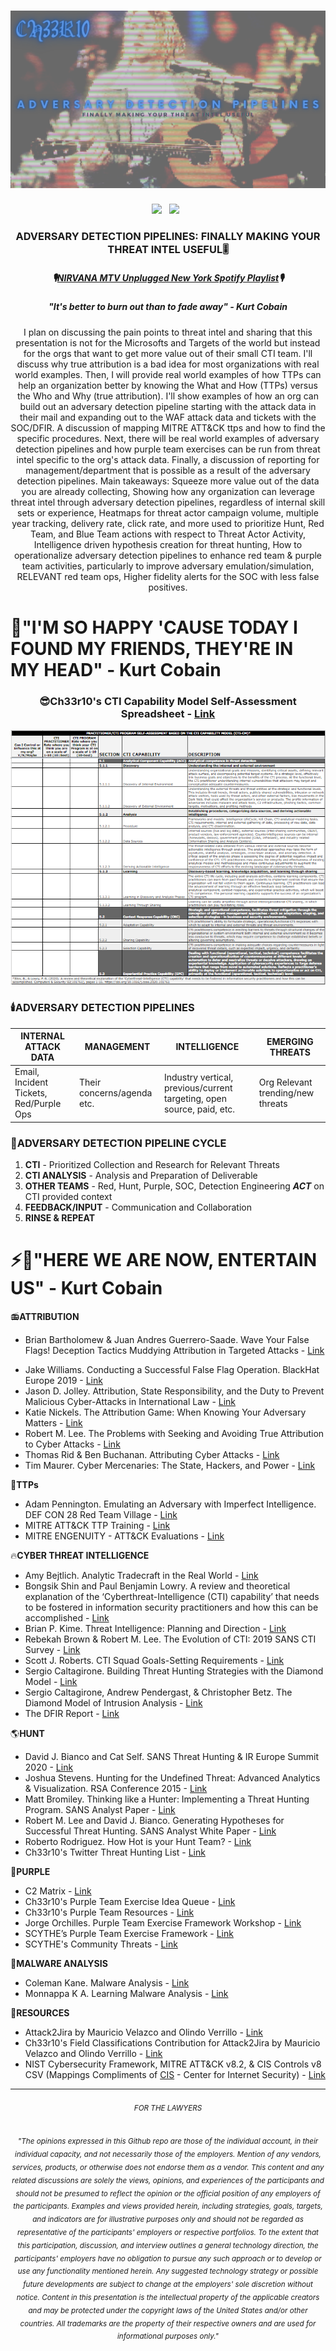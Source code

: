 # [![THOTCON0xB header](https://github.com/ch33r10/THOTCON0xB/blob/main/Nirvana/Thotcon2021.png)](https://sites.google.com/view/ch33r10)
<p align='center'>
<a href="https://twitter.com/Ch33r10"><img height="30" src="https://github.com/ch33r10/BlackHatAsia2020/blob/master/img/twitter%20blue%20logo.png"></a>&nbsp;&nbsp;
 <a href="https://www.linkedin.com/in/xena-olsen/"><img height="30" src="https://github.com/ch33r10/BlackHatAsia2020/blob/master/img/linkedin%20logo.png"></a>&nbsp;&nbsp;
</p>
<h3 align="center">ADVERSARY DETECTION PIPELINES: FINALLY MAKING YOUR THREAT INTEL USEFUL🎚️</h3>
<h5 align="center">🎙️<a href="https://open.spotify.com/album/1To7kv722A8SpZF789MZy7?si=Ui7PEKP7Tf-M49WS0_Y25A&dl_branch=1">NIRVANA MTV Unplugged New York Spotify Playlist</a>🎙️</h5>
<h5 align="center">"It's better to burn out than to fade away" - Kurt Cobain</h5>
<p align="center">I plan on discussing the pain points to threat intel and sharing that this presentation is not for the Microsofts and Targets of the world but instead for the orgs that want to get more value out of their small CTI team. I'll discuss why true attribution is a bad idea for most organizations with real world examples. Then, I will provide real world examples of how TTPs can help an organization better by knowing the What and How (TTPs) versus the Who and Why (true attribution). I'll show examples of how an org can build out an adversary detection pipeline starting with the attack data in their mail and expanding out to the WAF attack data and tickets with the SOC/DFIR. A discussion of mapping MITRE ATT&CK ttps and how to find the specific procedures. Next, there will be real world examples of adversary detection pipelines and how purple team exercises can be run from threat intel specific to the org's attack data. Finally, a discussion of reporting for management/department that is possible as a result of the adversary detection pipelines. Main takeaways: Squeeze more value out of the data you are already collecting, Showing how any organization can leverage threat intel through adversary detection pipelines, regardless of internal skill sets or experience, Heatmaps for threat actor campaign volume, multiple year tracking, delivery rate, click rate, and more used to prioritize Hunt, Red Team, and Blue Team actions with respect to Threat Actor Activity, Intelligence driven hypothesis creation for threat hunting, How to operationalize adversary detection pipelines to enhance red team & purple team activities, particularly to improve adversary emulation/simulation, RELEVANT red team ops, Higher fidelity alerts for the SOC with less false positives.</p>
<p></p>
<p><h1 align="left">🚬<b>"I'M SO HAPPY 'CAUSE TODAY I FOUND MY FRIENDS, THEY'RE IN MY HEAD" - Kurt Cobain</b></h1></p>
<h3 align="center">😎Ch33r10's CTI Capability Model Self-Assessment Spreadsheet - <a href="https://docs.google.com/spreadsheets/d/1MLFXE7lDrkkqYblIIXz6Vx8OtKCt49wp0U29P0p1kEE/edit?usp=sharing">Link</a></h3>
<p align="center"><img src="https://github.com/ch33r10/THOTCON0xB/blob/main/Nirvana/ctiselfassessment.png"></p>
<p></p>
<h3 align="left">🕯️<b>ADVERSARY DETECTION PIPELINES</b></h3>

**INTERNAL ATTACK DATA**|**MANAGEMENT**|**INTELLIGENCE**|**EMERGING THREATS**
---|---|---|---
Email, Incident Tickets, Red/Purple Ops|Their concerns/agenda etc.|Industry vertical, previous/current targeting, open source, paid, etc.|Org Relevant trending/new threats
<p></p>
<h3 align="left">🔗<b>ADVERSARY DETECTION PIPELINE CYCLE</b></h3>
<ol>
  <li><b>CTI</b> - Prioritized Collection and Research for Relevant Threats</li>
  <li><b>CTI ANALYSIS</b> - Analysis and Preparation of Deliverable</li>
 <li><b>OTHER TEAMS</b> - Red, Hunt, Purple, SOC, Detection Engineering <b><i>ACT</b></i> on CTI provided context</li>
  <li><b>FEEDBACK/INPUT</b> - Communication and Collaboration</li>
  <li><b>RINSE & REPEAT</b></li>
</ol>
 <p></p> 
<p></p>
<p><h1 align="left">⚡🎸<b>"HERE WE ARE NOW, ENTERTAIN US" - Kurt Cobain</b></h1></p>

<p>📻<b>ATTRIBUTION</b></p>
<ul>
 <li>Brian Bartholomew & Juan Andres Guerrero-Saade. Wave Your False Flags! Deception Tactics Muddying Attribution in Targeted Attacks - <a href="https://media.kasperskycontenthub.com/wp-content/uploads/sites/43/2017/10/20114955/Bartholomew-GuerreroSaade-VB2016.pdf">Link</a></p>
 <li>Jake Williams. Conducting a Successful False Flag Operation. BlackHat Europe 2019 - <a href="https://youtu.be/W2vBu_Jui9A">Link</a></li>
 <li>Jason D. Jolley. Attribution, State Responsibility, and the Duty to Prevent Malicious Cyber-Attacks in International Law - <a href="https://www.amazon.com/ATTRIBUTION-RESPONSIBILITY-MALICIOUS-CYBER-ATTACKS-INTERNATIONAL-ebook/dp/B07TYJYFYM/ref=sr_1_1?dchild=1&keywords=jason+jolley+attribution&qid=1599458954&sr=8-1">Link</a></li>
 <li>Katie Nickels. The Attribution Game: When Knowing Your Adversary Matters - <a href="https://redcanary.com/blog/apt-attribution-rsa/">Link</a></li>
 <li>Robert M. Lee. The Problems with Seeking and Avoiding True Attribution to Cyber Attacks - <a href="https://www.sans.org/blog/the-problems-with-seeking-and-avoiding-true-attribution-to-cyber-attacks/">Link</a></li>
 <li>Thomas Rid & Ben Buchanan. Attributing Cyber Attacks - <a href="https://ridt.co/d/rid-buchanan-attributing-cyber-attacks.pdf">Link</a></li>
 <li>Tim Maurer. Cyber Mercenaries: The State, Hackers, and Power - <a href="https://www.amazon.com/Cyber-Mercenaries-State-Hackers-Power/dp/110756686X/ref=sr_1_1?dchild=1&keywords=tim+cyber+mercenaries&qid=1599459104&sr=8-1">Link</a></li>
</ul> 
<p>🦾<b>TTPs</b></p>
<ul>
  <li>Adam Pennington. Emulating an Adversary with Imperfect Intelligence. DEF CON 28 Red Team Village - <a href="https://youtu.be/cXlWY3OnjO0">Link</a></li>
 <li>MITRE ATT&CK TTP Training - <a href="https://attack.mitre.org/resources/training/cti/">Link</a></li>
 <li>MITRE ENGENUITY - ATT&CK Evaluations - <a href="https://attackevals.mitre-engenuity.org/">Link</a></li>
</ul>
<p>🔥<b>CYBER THREAT INTELLIGENCE</b></p>
<ul>
 <li>Amy Bejtlich. Analytic Tradecraft in the Real World - <a href="https://youtu.be/MWJZsW9HooY">Link</a></li>
 <li>Bongsik Shin and Paul Benjamin Lowry. A review and theoretical explanation of the ‘Cyberthreat-Intelligence (CTI) capability’ that needs to be fostered in information security practitioners and how this can be accomplished - <a href="https://doi.org/10.1016/j.cose.2020.101761">Link</a></li>
 <li>Brian P. Kime. Threat Intelligence: Planning and Direction - <a href="https://www.sans.org/reading-room/whitepapers/threatintelligence/threat-intelligence-planning-direction-36857">Link</a></li>
 <li>Rebekah Brown & Robert M. Lee. The Evolution of CTI: 2019 SANS CTI Survey - <a href="https://www.sans.org/reading-room/whitepapers/threats/paper/38790#:~:text=SANS%20has%20been%20tracking%20the,its%20applications%20in%20information%20security.&text=While%20the%20use%20of%20CTI,size%2Dfits%2Dall%20approach">Link</a></li>
 <li>Scott J. Roberts. CTI Squad Goals-Setting Requirements - <a href="https://medium.com/@sroberts/cti-squadgoals-setting-requirements-41bcb63db918">Link</a></li>
 <li>Sergio Caltagirone. Building Threat Hunting Strategies with the Diamond Model - <a href="http://www.activeresponse.org/building-threat-hunting-strategy-with-the-diamond-model/">Link</a></li>
 <li>Sergio Caltagirone, Andrew Pendergast, & Christopher Betz. The Diamond Model of Intrusion Analysis - <a href="https://apps.dtic.mil/dtic/tr/fulltext/u2/a586960.pdf">Link</a></li>   
<li>The DFIR Report - <a href="https://thedfirreport.com/">Link</a></li>
</ul>
<p>🌎<b>HUNT</b></p>
<ul>
 <li>David J. Bianco and Cat Self. SANS Threat Hunting & IR Europe Summit 2020 - <a href="https://youtu.be/HInxsRyYCK4">Link</a></li>
 <li>Joshua Stevens. Hunting for the Undefined Threat: Advanced Analytics & Visualization. RSA Conference 2015 - <a href="https://docs.huihoo.com/rsaconference/usa-2015/anf-w04-hunting-the-undefined-threat-advanced-analytics-visualization.pdf">Link</a></li>
 <li>Matt Bromiley. Thinking like a Hunter: Implementing a Threat Hunting Program. SANS Analyst Paper - <a href="https://www.sans.org/reading-room/whitepapers/analyst/thinking-hunter-implementing-threat-hunting-program-38923">Link</a></li>
 <li>Robert M. Lee and David J. Bianco. Generating Hypotheses for Successful Threat Hunting. SANS Analyst White Paper - <a href="https://www.sans.org/reading-room/whitepapers/threats/generating-hypotheses-successful-threat-hunting-37172">Link</a></li>
   <li>Roberto Rodriguez. How Hot is your Hunt Team? - <a href="https://cyberwardog.blogspot.com/2017/07/how-hot-is-your-hunt-team.html">Link</a></li>
  <li>Ch33r10's Twitter Threat Hunting List - <a href="https://twitter.com/i/lists/1445402146434867206">Link</a></li>
  </ul>
<p>🌠<b>PURPLE</b></p>
<ul>
  <li>C2 Matrix - <a href="https://www.thec2matrix.com">Link</a></li>
  <li>Ch33r10's Purple Team Exercise Idea Queue - <a href="https://docs.google.com/spreadsheets/d/1wHRrqwb1chTWP8kQqJjA2Chl7bUtCxRlobiyT3V2thE/edit#gid=267180436">Link</a></li>
 <li>Ch33r10's Purple Team Resources - <a href="https://github.com/ch33r10/EnterprisePurpleTeaming">Link</a></li>
  <li>Jorge Orchilles. Purple Team Exercise Framework Workshop - <a href="https://www.scythe.io/library/ptef-workshop">Link</a></li>
 <li>SCYTHE’s Purple Team Exercise Framework - <a href="https://www.scythe.io/ptef">Link</a></li>
  <li>SCYTHE's Community Threats - <a href="https://github.com/scythe-io/community-threats">Link</a></li>
 </ul>
 <p>👾<b>MALWARE ANALYSIS</b></p>
 <ul>
 <li>Coleman Kane. Malware Analysis - <a href="https://class.malware.re/">Link</a></li>
 <li>Monnappa K A. Learning Malware Analysis - <a href="https://www.amazon.com/Learning-Malware-Analysis-techniques-investigate-ebook/dp/B073D49Q6W">Link</a></li></ul>
<p>🎵<b>RESOURCES</b></p>
<ul>
<li>Attack2Jira by Mauricio Velazco and Olindo Verrillo - <a href="https://github.com/mvelazc0/attack2jira">Link</a></li>
<li>Ch33r10's Field Classifications Contribution for Attack2Jira by Mauricio Velazco and Olindo Verrillo - <a href="https://github.com/mvelazc0/attack2jira/pull/16">Link</a></li>
<li>NIST Cybersecurity Framework, MITRE ATT&CK v8.2, & CIS Controls v8 CSV (Mappings Compliments of <a href="https://www.cisecurity.org/controls/cis-controls-navigator/">CIS</a> - Center for Internet Security) - <a href="https://github.com/ch33r10/EnterprisePurpleTeaming/blob/main/PractitionerResources/NISTCSF_MITRE.csv">Link</a></li> 
</ul>
<b></b>
<hr></hr>
<h6 align="center"><small>FOR THE LAWYERS</small></h6>
<h6 align="center"><sub>"The opinions expressed in this Github repo are those of the individual account, in their individual capacity, and not necessarily those of the employers. Mention of any vendors, services, products, or otherwise does not endorse them as a vendor. This content and any related discussions are solely the views, opinions, and experiences of the participants and should not be presumed to reflect the opinion or the official position of any employers of the participants. Examples and views provided herein, including strategies, goals, targets, and indicators are for illustrative purposes only and should not be regarded as representative of the participants' employers or respective portfolios. To the extent that this participation, discussion, and interview outlines a general technology direction, the participants' employers have no obligation to pursue any such approach or to develop or use any functionality mentioned herein. Any suggested technology strategy or possible future developments are subject to change at the employers' sole discretion without notice. Content in this presentation is the intellectual property of the applicable creators and may be protected under the copyright laws of the United States and/or other countries. All trademarks are the property of their respective owners and are used for informational purposes only."</sub></h6>
